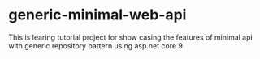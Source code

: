 # generic-minimal-web-api
This is learing tutorial project for show casing the features of minimal api with generic repository pattern using asp.net core 9
